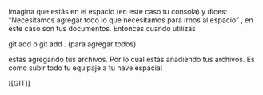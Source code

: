 Imagina que estás en el espacio (en este caso tu consola) y dices: “Necesitamos agregar todo lo que necesitamos para irnos al espacio” , en este caso son tus documentos. 
Entonces cuando utilizas 

git add 
o 
git add . (para agregar todos) 

estas agregando tus archivos. Por lo cual estás añadiendo tus archivos. Es como subir todo tu equipaje a tu nave espacial

[[GIT]]